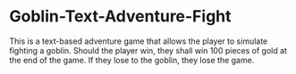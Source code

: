 # Goblin-Text-Adventure-Fight
  This is a text-based adventure game that allows the player to simulate fighting a goblin. Should the player win, they shall win 100 pieces of gold at the end of the game. If they lose to the goblin, they lose the game.
